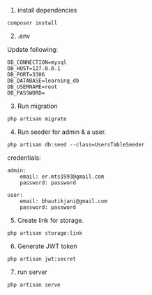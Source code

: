 1. install dependencies

`composer install`

2. .env

Update following:

```
DB_CONNECTION=mysql
DB_HOST=127.0.0.1
DB_PORT=3306
DB_DATABASE=learning_db
DB_USERNAME=root
DB_PASSWORD=
```

3. Run migration

`php artisan migrate`

4. Run seeder for admin & a user.

`php artisan db:seed --class=UsersTableSeeder`

credentials:
```
admin:
	email: er.mts1993@gmail.com
	password: password

user:
	email: bhautikjani@gmail.com
	password: password
```

5. Create link for storage.

`php artisan storage:link`

6. Generate JWT token

`php artisan jwt:secret`

7. run server

`php artisan serve`

